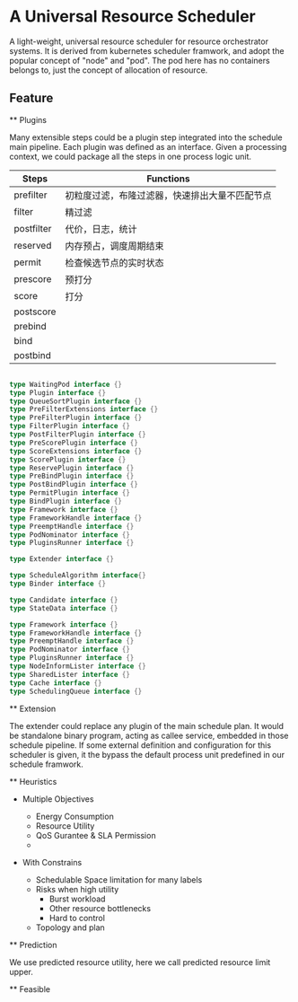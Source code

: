 # A Universal Resource Scheduler


A light-weight, universal resource scheduler for resource orchestrator systems. It is derived from kubernetes scheduler framwork, and adopt the popular concept of "node" and "pod". The pod here has no containers belongs to, just the concept of allocation of resource.

## Feature 

** Plugins

Many extensible steps could be a plugin step integrated into the schedule main pipeline. Each plugin was defined as an interface. Given a processing context, we could package all the steps in one process logic unit. 



|Steps|Functions|
| --  | -- |
|prefilter|初粒度过滤，布隆过滤器，快速排出大量不匹配节点|
|filter | 精过滤 |
|postfilter| 代价，日志，统计  |
|reserved | 内存预占，调度周期结束|
|permit| 检查候选节点的实时状态 |
|prescore| 预打分 |
|score | 打分|
|postscore||
|prebind||
|bind||
|postbind||

```go

type WaitingPod interface {}
type Plugin interface {}
type QueueSortPlugin interface {}
type PreFilterExtensions interface {}
type PreFilterPlugin interface {}
type FilterPlugin interface {}
type PostFilterPlugin interface {}
type PreScorePlugin interface {}
type ScoreExtensions interface {}
type ScorePlugin interface {}
type ReservePlugin interface {}
type PreBindPlugin interface {}
type PostBindPlugin interface {}
type PermitPlugin interface {}
type BindPlugin interface {}
type Framework interface {}
type FrameworkHandle interface {}
type PreemptHandle interface {}
type PodNominator interface {}
type PluginsRunner interface {}

type Extender interface {}

type ScheduleAlgorithm interface{}
type Binder interface {}

type Candidate interface {}
type StateData interface {}

type Framework interface {}
type FrameworkHandle interface {}
type PreemptHandle interface {}
type PodNominator interface {}
type PluginsRunner interface {}
type NodeInformLister interface {}
type SharedLister interface {}
type Cache interface {}
type SchedulingQueue interface {}
```


** Extension

The extender could replace any plugin of the main schedule plan. It would be standalone binary program, acting as callee service, embedded in those schedule pipeline. If some external definition and configuration for this scheduler is given,
it the bypass the default process unit predefined in our schedule framwork. 

** Heuristics

- Multiple Objectives 
    - Energy Consumption
    - Resource Utility
    - QoS Gurantee & SLA Permission
    - 
   
    
- With Constrains
    - Schedulable Space limitation for many labels
    - Risks when high utility
        - Burst workload 
        - Other resource bottlenecks 
        - Hard to control  
    - Topology and plan 
    

** Prediction

We use predicted resource utility, here we call predicted resource limit upper. 


** Feasible 
 

 


